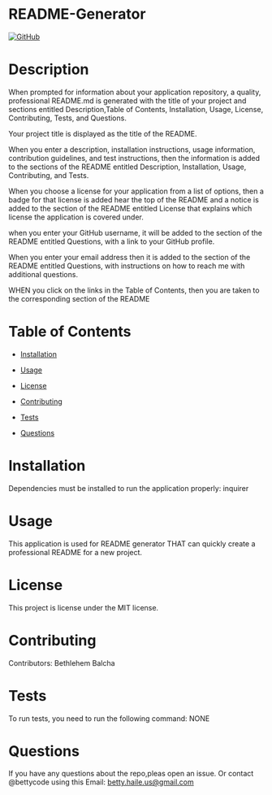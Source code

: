 # README-Generator


[![GitHub](https://img.shields.io/github/license/bettycode/README-Generator?logo=MIT&style=plastic)](https://github.com/BB/undefined)

# Description

When prompted for information about your application repository, a quality, professional README.md is generated with the title of 
your project and sections entitled Description,Table of Contents, Installation, Usage, License, Contributing, Tests, and Questions.

Your project title is displayed as the title of the README.

When you enter a description, installation instructions, usage information, contribution guidelines, and test instructions, then the 
information is added to the sections of the README entitled Description, Installation, Usage, Contributing, and Tests.

When you choose a license for your application from a list of options, then a badge for that license is added hear the top of the README
and a notice is added to the section of the README entitled License that explains which license the application is covered under.

when you enter your GitHub username, it will be added to the section of the README entitled Questions, with a link to your GitHub profile.

When you enter your email address then it is added to the section of the README entitled Questions, with instructions on how to reach me with additional questions.

WHEN you click on the links in the Table of Contents, then you are taken to the corresponding section of the README


# Table of Contents

* [Installation](#installation)

* [Usage](#usage)

* [License](#license)

* [Contributing](#contributing)

* [Tests](#tests)

* [Questions](#questions)

# Installation

Dependencies must be installed to run the application properly: inquirer

# Usage

​This application is used for README generator THAT can quickly create a professional README for a new project.

# License

This project is license under the MIT license.

# Contributing

​Contributors: Bethlehem Balcha

# Tests

To run tests, you need to run the following command: NONE

# Questions

If you have any questions about the repo,pleas open an issue.
Or contact @bettycode using this Email: betty.haile.us@gmail.com
